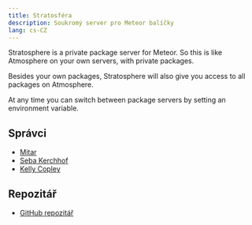 ```yaml
---
title: Stratosféra
description: Soukromý server pro Meteor balíčky
lang: cs-CZ
---
```


Stratosphere is a private package server for Meteor. So this is like Atmosphere on your own servers, with private packages.

Besides your own packages, Stratosphere will also give you access to all packages on Atmosphere.

At any time you can switch between package servers by setting an environment variable.

## Správci
* [Mitar](https://github.com/sponsors/mitar)
* [Seba Kerchhof](https://github.com/sebakerckhof)
* [Kelly Copley](https://github.com/sponsors/copleykj/)

## Repozitář
* [GitHub repozitář](https://github.com/Meteor-Community-Packages/stratosphere)
